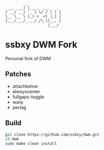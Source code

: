 ```
         _               
 ___ ___| |____  ___   _ 
/ __/ __| '_ \ \/ / | | |
\__ \__ \ |_) >  <| |_| |
|___/___/_.__/_/\_\\__, |
                   |___/ 
```                   

# ssbxy DWM Fork
Personal fork of DWM                   

## Patches

- attachbelow
- alwayscenter
- fullgaps-toggle
- warp
- pertag

## Build

```bash
git clone https://github.com/ssbxy/dwm.git
cd dwm
sudo make clean install
```
